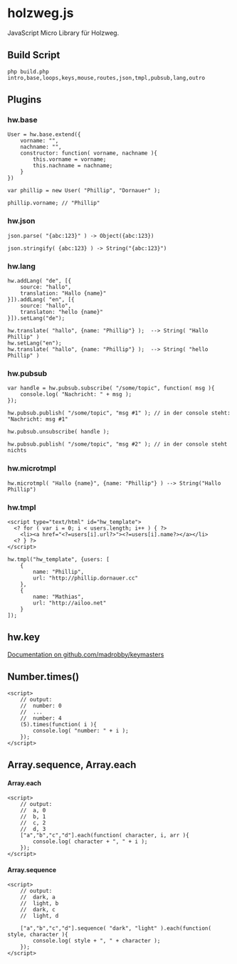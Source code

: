 holzweg.js
==========

JavaScript Micro Library für Holzweg.

Build Script
------------

`php build.php intro,base,loops,keys,mouse,routes,json,tmpl,pubsub,lang,outro`


Plugins
-------


### hw.base

    User = hw.base.extend({
        vorname: "",
        nachname: "",
        constructor: function( vorname, nachname ){
            this.vorname = vorname;
            this.nachname = nachname;
        }
    })
    
    var phillip = new User( "Phillip", "Dornauer" );
    
    phillip.vorname; // "Phillip"

### hw.json

    json.parse( "{abc:123}" ) -> Object({abc:123})

    json.stringify( {abc:123} ) -> String("{abc:123}")


### hw.lang

    hw.addLang( "de", [{
        source: "hallo",
        translation: "Hallo {name}"
    }]).addLang( "en", [{
        source: "hallo",
        translaton: "hello {name}"
    }]).setLang("de");
    
    hw.translate( "hallo", {name: "Phillip"} );  --> String( "Hallo Phillip" )
    hw.setLang("en");
    hw.translate( "hallo", {name: "Phillip"} );  --> String( "hello Phillip" )


### hw.pubsub

    var handle = hw.pubsub.subscribe( "/some/topic", function( msg ){
        console.log( "Nachricht: " + msg );
    });
    
    hw.pubsub.publish( "/some/topic", "msg #1" ); // in der console steht: "Nachricht: msg #1"
    
    hw.pubsub.unsubscribe( handle ); 
    
    hw.pubsub.publish( "/some/topic", "msg #2" ); // in der console steht nichts



### hw.microtmpl

    hw.microtmpl( "Hallo {name}", {name: "Phillip"} ) --> String("Hallo Phillip")

### hw.tmpl

    <script type="text/html" id="hw_template">
      <? for ( var i = 0; i < users.length; i++ ) { ?>
        <li><a href="<?=users[i].url?>"><?=users[i].name?></a></li>
      <? } ?>
    </script>
    
    hw.tmpl("hw_template", {users: [
        {
            name: "Phillip",
            url: "http://phillip.dornauer.cc"
        },
        {
            name: "Mathias",
            url: "http://ailoo.net"
        }
    ]);     

## hw.key

[Documentation on github.com/madrobby/keymasters](https://github.com/madrobby/keymaster)

## Number.times()

    <script>
        // output:
        //  number: 0
        //  ...
        //  number: 4
        (5).times(function( i ){
            console.log( "number: " + i );
        });
    </script>

## Array.sequence, Array.each

#### Array.each
    <script>
        // output:
        //  a, 0
        //  b, 1
        //  c, 2
        //  d, 3
        ["a","b","c","d"].each(function( character, i, arr ){
            console.log( character + ", " + i );
        });
    </script>

#### Array.sequence
    <script>
        // output:
        //  dark, a
        //  light, b
        //  dark, c
        //  light, d
        
        ["a","b","c","d"].sequence( "dark", "light" ).each(function( style, character ){
            console.log( style + ", " + character );
        });
    </script>


